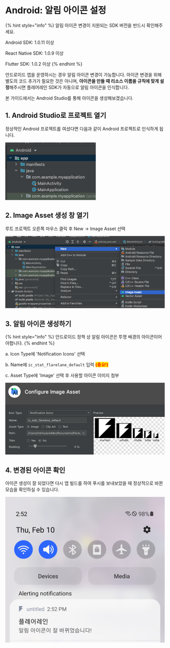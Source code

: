 # Android: 알림 아이콘 설정

{% hint style="info" %}
알림 아이콘 변경이 지원되는 SDK 버전을 반드시 확인해주세요.

Android SDK: 1.0.11 이상

React Native SDK: 1.0.9 이상

Flutter SDK: 1.0.2 이상
{% endhint %}

안드로이드 앱을 운영하시는 경우 알림 아이콘 변경이 가능합니다. 아이콘 변경을 위해 별도의 코드 추가가 필요한 것은 아니며, **아이콘을 만들 때 리소스 이름을 규칙에 맞게 설정**해주시면 플레어레인 SDK가 자동으로 알림 아이콘을 인식합니다.

본 가이드에서는 Android Studio를 통해 아이콘을 생성해보겠습니다.

## 1. Android Studio로 프로젝트 열기

정상적인 Android 프로젝트를 여셨다면 다음과 같이 Android 프로젝트로 인식하게 됩니다.

![](../../.gitbook/assets/icon1.png)

## 2. Image Asset 생성 창 열기

루트 프로젝트 오른쪽 마우스 클릭 후 New -> Image Asset 선택

![](../../.gitbook/assets/icon2.png)

## 3. 알림 아이콘 생성하기

{% hint style="info" %}
안드로이드 정책 상 알림 아이콘은 투명 배경의 아이콘이어야합니다.
{% endhint %}

a. Icon Type에 'Notification Icons' 선택

b. Name에 `ic_stat_flarelane_default` 입력 <mark style="color:red;"></mark> <mark style="color:red;"></mark><mark style="color:red;">**(중요!)**</mark>

c. Asset Type에 'Image' 선택 후 사용할 아이콘 이미지 첨부

![](../../.gitbook/assets/icon3.png)

## 4. 변경된 아이콘 확인

아이콘 생성이 잘 되었다면 다시 앱 빌드를 하여 푸시를 보내보았을 때 정상적으로 바뀐 모습을 확인하실 수 있습니다.

![](../../.gitbook/assets/icon4.png)
